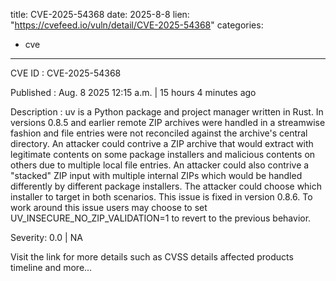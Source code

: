  
title: CVE-2025-54368
date: 2025-8-8
lien: "https://cvefeed.io/vuln/detail/CVE-2025-54368"
categories:
  - cve
---

CVE ID : CVE-2025-54368

Published :  Aug. 8
2025
12:15 a.m. | 15 hours
4 minutes ago

Description : uv is a Python package and project manager written in Rust. In versions 0.8.5 and earlier
remote ZIP archives were handled in a streamwise fashion
and file entries were not reconciled against the archive's central directory. An attacker could contrive a ZIP archive that would extract with legitimate contents on some package installers
and malicious contents on others due to multiple local file entries. An attacker could  also contrive a "stacked" ZIP input with multiple internal ZIPs
which would be handled differently by different package installers. The attacker could choose which installer to target in both scenarios. This issue is fixed in version 0.8.6. To work around this issue
users may choose to set UV_INSECURE_NO_ZIP_VALIDATION=1 to revert to the previous behavior.

Severity: 0.0 | NA

Visit the link for more details
such as CVSS details
affected products
timeline
and more...
